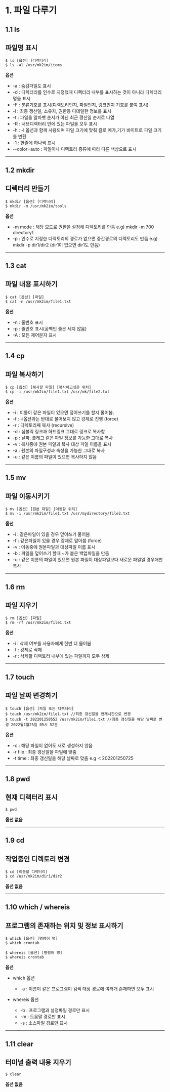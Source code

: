 # 1. 파일 다루기
## 1.1 ls
## 파일명 표시
```
$ ls [옵션] [디렉터리]
$ ls -al /usr/mk2im/items
```
**옵션**
* -a : 숨김파일도 표시
* -d : 디렉터리를 인수로 지정했때 디렉터리 내부를 표시하는 것이 아니라 디렉터리 명을 표시
* -F : 분류기호를 표시(디렉토리인지, 파일인지, 링크인지 기호를 붙여 표시)
* -l : 최종 갱신일, 소유자, 권한등 디테일한 정보를 표시
* -t : 파일을 알파벳 순서가 아닌 최근 갱신일 순서로 나열
* -R : 서브디렉터리 안에 있는 파일을 모두 표시
* -h : -l 옵션과 함께 사용되며 파일 크기에 맞춰 킬로,메가,기가 바이트로 파일 크기를 변환
* -1 : 한줄에 하나씩 표시
* --color=auto : 파일이나 디렉토리 종류에 따라 다른 색상으로 표시
---
## 1.2 mkdir
## 디렉터리 만들기
```
$ mkdir [옵션] [디렉터리]
$ mkdir -m /usr/mk2im/tools
```

**옵션**
* -m mode : 해당 모드로 권한을 설정해 디렉토리를 만듬 e.g) mkdir -m 700 directory1
* -p : 인수로 지정한 디렉토리의 경로가 없으면 중간경로의 디렉토리도 만듬 e.g) mkdir -p dir1/dir2 (dir1이 없으면 dir1도 만듬)
---
## 1.3 cat
## 파일 내용 표시하기
```
$ cat [옵션] [파일]
$ cat -n /usr/mk2im/file1.txt
```

**옵션**
* -n : 줄번호 표시
* -p : 줄번호 표시(공백인 줄은 세지 않음)
* -A : 모든 제어문자 표시
---

## 1.4 cp
## 파일 복사하기 
```
$ cp [옵션] [복사할 파일] [복사하고싶은 위치]
$ cp -i /usr/mk2im/file1.txt /usr/mk/file2.txt  
```

**옵션**
* -i : 이름이 같은 파일이 있으면 덮어쓰기를 할지 물어봄.
* -f : -i옵션과는 반대로 물어보지 않고 강제로 진행 (force)
* -r : 디렉토리째 복사 (recursive)
* -d : 심볼릭 링크과 하드링크 그대로 링크로 복사함
* -p : 날짜, 플레그 같은 파일 정보를 가능한 그대로 복사
* -v : 복사중에 원본 파일과 복사 대상 파일 이름을 표시
* -a : 원본의 파일구성과 속성을 가능한 그대로 복사
* -u : 같은 이름의 파일이 있으면 복사하지 않음
---

## 1.5 mv
## 파일 이동시키기
```
$ mv [옵션] [원본 파일] [이동할 위치]
$ mv -i /usr/mk2im/file1.txt /usr/mydirectory/file2.txt   
```

**옵션**
* -i : 같은파일이 있을 경우 덮어쓰기 물어봄
* -f : 같은파일이 있을 경우 강제로 덮어씀 (force)
* -v : 이동중에 원본파일과 대상파일 이름 표시
* -b : 파일을 덮어쓰기 할때 ~가 붙은 백업파일을 만듬
* -u : 같은 이름의 파일이 있으면 원본 파일이 대상파일보다 새로운 파일일 경우애만 복사
---

## 1.6 rm
## 파일 지우기
```
$ rm [옵션] [파일]
$ rm -rf /usr/mk2im/file1.txt 
```
**옵션**
* -i : 삭제 여부를 사용자에게 한번 더 물어봄
* -f : 강제로 삭제
* -r : 삭제할 디렉토리 내부에 있는 파일까지 모두 삮제
---

## 1.7 touch
## 파일 날짜 변경하기
```
$ touch [옵션] [파일 또는 디렉터리]
$ touch /usr/mk2im/file1.txt //최종 갱신일을 현재시간으로 변경
$ touch -t 202201250552 /usr/mk2im/file1.txt //최종 갱신일을 해당 날짜로 변경 2022월1월25일 05시 52분
```

**옵션**
* -c : 해당 파일이 없어도 새로 생성하지 않음
* -r file : 최종 갱신알을 파일에 맞춤
* -t time : 최종 갱신일을 해당 날짜로 맞춤 e.g -t 202201250725
---

## 1.8 pwd
## 현재 디랙터리 표시
```
$ pwd
```
**옵션 없음**

---

## 1.9 cd
## 작업중인 디렉토리 변경
```
$ cd [이동할 디렉터리]
$ cd /usr/mk2im/dir1/dir2
```

**옵션 없음**

---
## 1.10 which / whereis
## 프로그램의 존재하는 위치 및 정보 표시하기
```
$ which [옵션] [명령어 명]
$ which crontab

$ whereis [옵션] [명령어 명]
$ whereis crontab
```
**옵션**
* which 옵션
  * -a : 이름이 같은 프로그램이 검색 대상 경로에 여러개 존재하면 모두 표시

* whereis 옵션
  * -b : 프로그램과 설정파일 경로만 표시
  * -m : 도움말 경로만 표시
  * -s : 소스파일 경로만 표시
---

## 1.11 clear
## 터미널 출력 내용 지우기
```
$ clear
```
**옵션 없음**